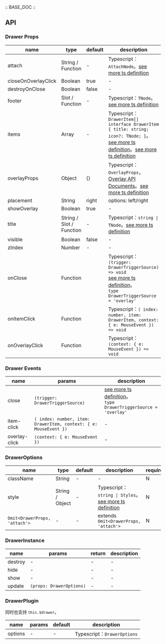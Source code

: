 :: BASE_DOC ::

## API

### Drawer Props

name | type | default | description | required
-- | -- | -- | -- | --
attach | String / Function | - | Typescript：`AttachNode`。[see more ts definition](https://github.com/Tencent/tdesign-mobile-vue/blob/develop/src/common.ts) | N
closeOnOverlayClick | Boolean | true | \- | N
destroyOnClose | Boolean | false | \- | N
footer | Slot / Function | - | Typescript：`TNode`。[see more ts definition](https://github.com/Tencent/tdesign-mobile-vue/blob/develop/src/common.ts) | N
items | Array | - | Typescript：`DrawerItem[] ` `interface DrawerItem { title: string; icon?: TNode; }`。[see more ts definition](https://github.com/Tencent/tdesign-mobile-vue/blob/develop/src/common.ts)。[see more ts definition](https://github.com/Tencent/tdesign-mobile-vue/tree/develop/src/drawer/type.ts) | N
overlayProps | Object | {} | Typescript：`OverlayProps`，[Overlay API Documents](./overlay?tab=api)。[see more ts definition](https://github.com/Tencent/tdesign-mobile-vue/tree/develop/src/drawer/type.ts) | N
placement | String | right | options: left/right | N
showOverlay | Boolean | true | \- | N
title | String / Slot / Function | - | Typescript：`string \| TNode`。[see more ts definition](https://github.com/Tencent/tdesign-mobile-vue/blob/develop/src/common.ts) | N
visible | Boolean | false | \- | N
zIndex | Number | - | \- | N
onClose | Function |  | Typescript：`(trigger: DrawerTriggerSource) => void`<br/>[see more ts definition](https://github.com/Tencent/tdesign-mobile-vue/tree/develop/src/drawer/type.ts)。<br/>`type DrawerTriggerSource = 'overlay'`<br/> | N
onItemClick | Function |  | Typescript：`( index: number, item: DrawerItem, context: { e: MouseEvent }) => void`<br/> | N
onOverlayClick | Function |  | Typescript：`(context: { e: MouseEvent }) => void`<br/> | N

### Drawer Events

name | params | description
-- | -- | --
close | `(trigger: DrawerTriggerSource)` | [see more ts definition](https://github.com/Tencent/tdesign-mobile-vue/tree/develop/src/drawer/type.ts)。<br/>`type DrawerTriggerSource = 'overlay'`<br/>
item-click | `( index: number, item: DrawerItem, context: { e: MouseEvent })` | \-
overlay-click | `(context: { e: MouseEvent })` | \-

### DrawerOptions

name | type | default | description | required
-- | -- | -- | -- | --
className | String | - | \- | N
style | String / Object | - | Typescript：`string \| Styles`。[see more ts definition](https://github.com/Tencent/tdesign-mobile-vue/blob/develop/src/common.ts) | N
`Omit<DrawerProps, 'attach'>` | \- | - | extends `Omit<DrawerProps, 'attach'>` | N

### DrawerInstance

name | params | return | description
-- | -- | -- | --
destroy | \- | \- | \-
hide | \- | \- | \-
show | \- | \- | \-
update | `(props: DrawerOptions)` | \- | \-

### DrawerPlugin

同时也支持 `this.$drawer`。

name | params | default | description
-- | -- | -- | --
options | \- | - | Typescript：`DrawerOptions`
